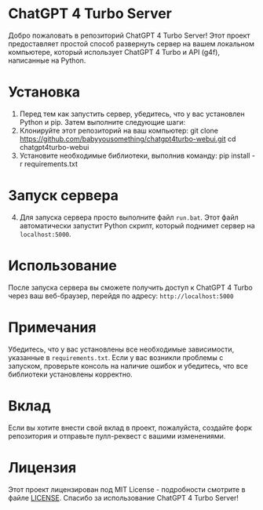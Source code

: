 # ChatGPT 4 Turbo Server 
Добро пожаловать в репозиторий ChatGPT 4 Turbo Server! Этот проект предоставляет простой способ развернуть 
сервер на вашем локальном компьютере, который использует ChatGPT 4 Turbo и API (g4f), написанные на Python. 
# Установка 
1. Перед тем как запустить сервер, убедитесь, что у вас установлен Python и pip. Затем выполните следующие шаги: 
2. Клонируйте этот репозиторий на ваш компьютер: git clone https://github.com/babyyousomething/chatgpt4turbo-webui.git cd chatgpt4turbo-webui
3. Установите необходимые библиотеки, выполнив команду: pip install -r requirements.txt
# Запуск сервера
4.  Для запуска сервера просто выполните файл `run.bat`. Этот файл автоматически запустит Python скрипт, который поднимет сервер на `localhost:5000`.

# Использование 
После запуска сервера вы сможете получить доступ к ChatGPT 4 Turbo через ваш веб-браузер, перейдя по адресу: ` http://localhost:5000 `
# Примечания 
Убедитесь, что у вас установлены все необходимые зависимости, указанные в `requirements.txt`.
Если у вас возникли проблемы с запуском, проверьте консоль на наличие ошибок и убедитесь, что все библиотеки установлены корректно.
# Вклад
Если вы хотите внести свой вклад в проект, пожалуйста, создайте форк репозитория и отправьте пулл-реквест с вашими изменениями.
# Лицензия
Этот проект лицензирован под MIT License - подробности смотрите в файле [LICENSE](LICENSE). Спасибо за использование ChatGPT 4 Turbo Server!
